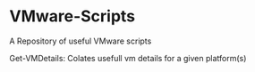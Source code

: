 # VMware-Scripts
A Repository of useful VMware scripts

Get-VMDetails:
	Colates usefull vm details for a given platform(s)